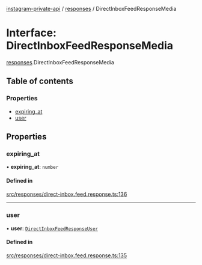 [instagram-private-api](../../README.md) / [responses](../../modules/responses.md) / DirectInboxFeedResponseMedia

# Interface: DirectInboxFeedResponseMedia

[responses](../../modules/responses.md).DirectInboxFeedResponseMedia

## Table of contents

### Properties

- [expiring\_at](DirectInboxFeedResponseMedia.md#expiring_at)
- [user](DirectInboxFeedResponseMedia.md#user)

## Properties

### expiring\_at

• **expiring\_at**: `number`

#### Defined in

[src/responses/direct-inbox.feed.response.ts:136](https://github.com/Nerixyz/instagram-private-api/blob/4971f34/src/responses/direct-inbox.feed.response.ts#L136)

___

### user

• **user**: [`DirectInboxFeedResponseUser`](DirectInboxFeedResponseUser.md)

#### Defined in

[src/responses/direct-inbox.feed.response.ts:135](https://github.com/Nerixyz/instagram-private-api/blob/4971f34/src/responses/direct-inbox.feed.response.ts#L135)
